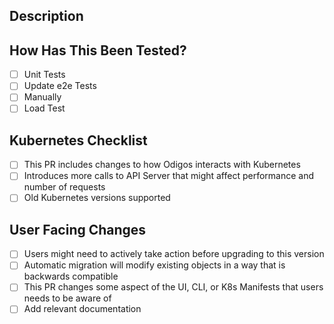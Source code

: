 ## Description

<!-- Short summary of the changes -->

## How Has This Been Tested?

<!-- Describe the tests you ran and how you verified your changes. -->

- [ ] Unit Tests
- [ ] Update e2e Tests
- [ ] Manually
- [ ] Load Test

## Kubernetes Checklist

<!-- If this PR includes changes to how Odigos interacts with Kubernetes, please check the boxes below -->

- [ ] This PR includes changes to how Odigos interacts with Kubernetes
- [ ] Introduces more calls to API Server that might affect performance and number of requests
- [ ] Old Kubernetes versions supported

## User Facing Changes

<!-- Any changes that users will notice or need to be aware of -->

- [ ] Users might need to actively take action before upgrading to this version
- [ ] Automatic migration will modify existing objects in a way that is backwards compatible
- [ ] This PR changes some aspect of the UI, CLI, or K8s Manifests that users needs to be aware of
- [ ] Add relevant documentation
